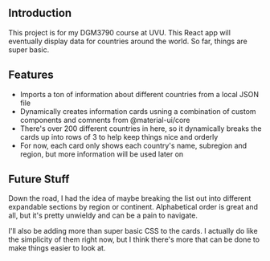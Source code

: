## Introduction
This project is for my DGM3790 course at UVU. This React app will eventually display data for countries around the world. So far, things are super basic.

## Features
- Imports a ton of information about different countries from a local JSON file
- Dynamically creates information cards usning a combination of custom components and comnents from @material-ui/core
- There's over 200 different countries in here, so it dynamically breaks the cards up into rows of 3 to help keep things nice and orderly
- For now, each card only shows each country's name, subregion and region, but more information will be used later on

## Future Stuff
Down the road, I had the idea of maybe breaking the list out into different expandable sections by region or continent. Alphabetical order is great and all, but it's pretty unwieldy and can be a pain to navigate.

I'll also be adding more than super basic CSS to the cards. I actually do like the simplicity of them right now, but I think there's more that can be done to make things easier to look at.
